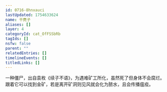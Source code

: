 ```yaml
---
id: 0716-8hnxauci
lastUpdated: 1754633624
name: 干麂子
aliases: []
layer: 4
categoryId: cat_OfFSSbRb
tagIds: []
nsfw: false
parent: ""
relatedEntries: []
timelineEvents: []
titledLinks: []
---
```


一种僵尸，出自袁枚《续子不语》，为遇难矿工所化，虽然死了但身体不会腐烂。跟着它可以找到金矿，若是离开矿洞则见风就会化为脓水，且会传播瘟疫。